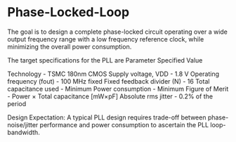 # Phase-Locked-Loop
The goal is to design a complete phase-locked circuit operating over a wide output frequency range with a low frequency reference clock, while minimizing the overall power consumption.

The target specifications for the PLL are
Parameter                                                 Specified Value

Technology -                                              TSMC 180nm CMOS
Supply voltage, VDD -                                          1.8 V
Operating frequency (fout) -                                100 MHz fixed 
Fixed feedback divider (N) -                                     16
Total capacitance used -                                       Minimum
Power consumption -                                            Minimum
Figure of Merit -                               Power × Total capacitance [mW×pF]
Absolute rms jitter -                                     0.2% of the period

Design Expectation: A typical PLL design requires trade-off between phase-noise/jitter performance and power consumption to ascertain the PLL loop-bandwidth.
